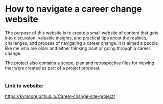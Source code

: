 # How to navigate a career change website

The purpose of this website is to create a small website of content that gets into discussion, valuable insights, and practical tips about the realities, challenges, and process of navigating a career change. It is aimed a people like me who are older and either thinking bout or going through a career change.

The project also contains a scope, plan and retrospective files for viewing that were created as part of a project proposal.
<br>
<br>
### Link to website:

https://kvmoore.github.io/Career-change-site-project/
